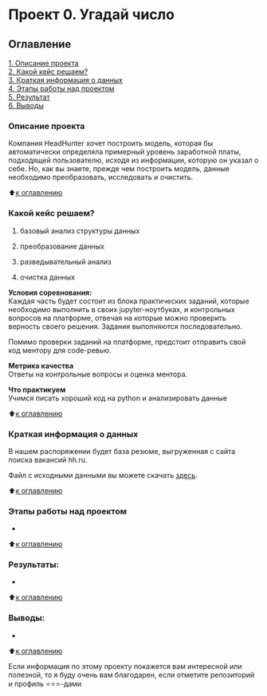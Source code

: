# Проект 0. Угадай число

## Оглавление  
[1. Описание проекта](/project_0/README.md#Описание-проекта)  
[2. Какой кейс решаем?](/project_0/README.md#Какой-кейс-решаем)  
[3. Краткая информация о данных](/project_0/README.md#Краткая-информация-о-данных)  
[4. Этапы работы над проектом](/project_0/README.md#Этапы-работы-над-проектом)  
[5. Результат](/project_0/README.md.md#Результат)    
[6. Выводы](/project_0/README.md.md#Выводы) 

### Описание проекта    
Компания HeadHunter хочет построить модель, которая бы автоматически определяла примерный уровень заработной платы, подходящей пользователю, исходя из информации, которую он указал о себе. Но, как вы знаете, прежде чем построить модель, данные необходимо преобразовать, исследовать и очистить.

:arrow_up:[к оглавлению](/project_0/README.md#Оглавление)


### Какой кейс решаем?    
1. базовый анализ структуры данных

2. преобразование данных

3. разведывательный анализ

4. очистка данных

**Условия соревнования:**  
Каждая часть будет состоит из блока практических заданий, которые необходимо выполнить в своих jupyter-ноутбуках, и контрольных вопросов на платформе, отвечая на которые можно проверить верность своего решения. Задания выполняются последовательно.

Помимо проверки заданий на платформе, предстоит отправить свой код ментору для code-ревью.

**Метрика качества**     
Ответы на контрольные вопросы и оценка ментора.

**Что практикуем**     
Учимся писать хороший код на python и анализировать данные

:arrow_up:[к оглавлению](/project_0/README.md#Оглавление)

### Краткая информация о данных
В нашем распоряжении будет база резюме, выгруженная с сайта поиска вакансий hh.ru.

Файл с исходными данными вы можете скачать [здесь](https://drive.google.com/file/d/1Kb78mAWYKcYlellTGhIjPI-bCcKbGuTn/view?usp=sharing).

:arrow_up:[к оглавлению](/project_0/README.md#Оглавление)

### Этапы работы над проектом  
-

:arrow_up:[к оглавлению](/project_0/README.md#Оглавление)


### Результаты:  
-

:arrow_up:[к оглавлению](/project_0/README.md#Оглавление)


### Выводы:  
-

:arrow_up:[к оглавлению](/project_0/README.md#Оглавление)


Если информация по этому проекту покажется вам интересной или полезной, то я буду очень вам благодарен, если отметите репозиторий и профиль ⭐️⭐️⭐️-дами
